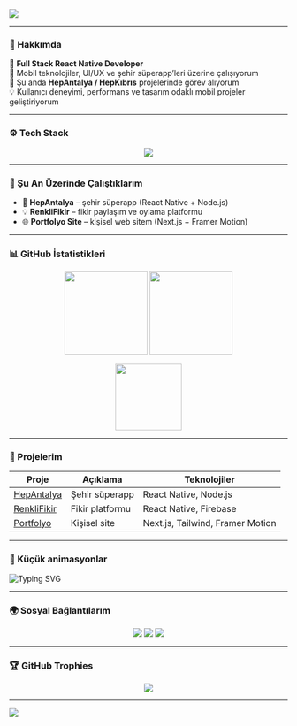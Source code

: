 <!-- Profil banner -->
<img src="https://capsule-render.vercel.app/api?type=waving&color=gradient&height=180&text=👋%20Hey%20I'm%20Fazıl%20Can%20Akbaş&fontAlignY=35&desc=React%20Native%20%7C%20Full-Stack%20Mobile%20Developer&descAlignY=55&descAlign=60"/>

---

### 🧠 Hakkımda
🚀 **Full Stack React Native Developer**  
🎯 Mobil teknolojiler, UI/UX ve şehir süperapp’leri üzerine çalışıyorum  
💼 Şu anda **HepAntalya / HepKıbrıs** projelerinde görev alıyorum  
💡 Kullanıcı deneyimi, performans ve tasarım odaklı mobil projeler geliştiriyorum  

---

### ⚙️ Tech Stack

<p align="center">
  <img src="https://skillicons.dev/icons?i=react,native,js,ts,html,css,tailwind,nodejs,express,postgres,firebase,git,figma,vscode,androidstudio&perline=8"/>
</p>

---

### 💼 Şu An Üzerinde Çalıştıklarım
- 📱 **HepAntalya** – şehir süperapp (React Native + Node.js)
- 💡 **RenkliFikir** – fikir paylaşım ve oylama platformu
- 🌐 **Portfolyo Site** – kişisel web sitem (Next.js + Framer Motion)

---

### 📊 GitHub İstatistikleri

<p align="center">
  <img src="https://github-readme-stats.vercel.app/api?username=fazilcanakbas&show_icons=true&theme=tokyonight" height="150" />
  <img src="https://github-readme-streak-stats.herokuapp.com/?user=fazilcanakbas&theme=tokyonight" height="150" />
</p>

<p align="center">
  <img src="https://github-readme-stats.vercel.app/api/top-langs/?username=fazilcanakbas&layout=compact&theme=tokyonight" height="120" />
</p>

---

### 🎨 Projelerim
| Proje | Açıklama | Teknolojiler |
|-------|-----------|--------------|
| [HepAntalya](https://github.com/fazilcanakbas/hepantalyapp) | Şehir süperapp | React Native, Node.js |
| [RenkliFikir](https://github.com/fazilcanakbas/renklifikir) | Fikir platformu | React Native, Firebase |
| [Portfolyo](https://fazilcanakbas.dev) | Kişisel site | Next.js, Tailwind, Framer Motion |

---

### 🧩 Küçük animasyonlar

![Typing SVG](https://readme-typing-svg.herokuapp.com?font=Fira+Code&size=20&pause=1000&color=6A5ACD&center=true&vCenter=true&width=435&lines=React+Native+Developer;Full+Stack+Mobile+Engineer;UI%2FUX+Lover;Always+Learning+🚀)

---

### 🌍 Sosyal Bağlantılarım
<p align="center">
  <a href="mailto:fazilcan@example.com"><img src="https://img.shields.io/badge/Email-D14836?style=flat&logo=gmail&logoColor=white"/></a>
  <a href="https://linkedin.com/in/fazilcanakbas"><img src="https://img.shields.io/badge/LinkedIn-0077B5?style=flat&logo=linkedin&logoColor=white"/></a>
  <a href="https://x.com/fazilcanakbas"><img src="https://img.shields.io/badge/Twitter-1DA1F2?style=flat&logo=twitter&logoColor=white"/></a>
</p>

---

### 🏆 GitHub Trophies
<p align="center">
  <img src="https://github-profile-trophy.vercel.app/?username=fazilcanakbas&theme=dracula&margin-w=10&no-frame=true" />
</p>

---

<img src="https://capsule-render.vercel.app/api?type=waving&color=gradient&height=120&section=footer"/>
